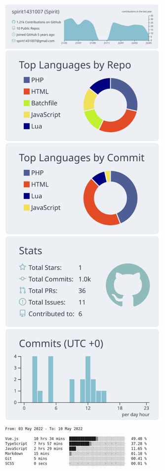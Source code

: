 [![](https://raw.githubusercontent.com/spirit1431007/spirit1431007/master/profile-summary-card-output/nord_bright/0-profile-details.svg)](https://git.io/spiritx)
[![](https://raw.githubusercontent.com/spirit1431007/spirit1431007/master/profile-summary-card-output/nord_bright/1-repos-per-language.svg)](https://git.io/spiritx) [![](https://raw.githubusercontent.com/spirit1431007/spirit1431007/master/profile-summary-card-output/nord_bright/2-most-commit-language.svg)](https://git.io/spiritx)
[![](https://raw.githubusercontent.com/spirit1431007/spirit1431007/master/profile-summary-card-output/nord_bright/3-stats.svg)](https://git.io/spiritx) [![](https://raw.githubusercontent.com/spirit1431007/spirit1431007/master/profile-summary-card-output/nord_bright/4-productive-time.svg)](https://git.io/spiritx)

<!--START_SECTION:waka-->

```text
From: 03 May 2022 - To: 10 May 2022

Vue.js       10 hrs 34 mins  ████████████▒░░░░░░░░░░░░   49.48 %
TypeScript   7 hrs 57 mins   █████████▒░░░░░░░░░░░░░░░   37.28 %
JavaScript   2 hrs 29 mins   ███░░░░░░░░░░░░░░░░░░░░░░   11.65 %
Markdown     15 mins         ▒░░░░░░░░░░░░░░░░░░░░░░░░   01.18 %
Git          5 mins          ░░░░░░░░░░░░░░░░░░░░░░░░░   00.41 %
SCSS         0 secs          ░░░░░░░░░░░░░░░░░░░░░░░░░   00.01 %
```

<!--END_SECTION:waka-->

